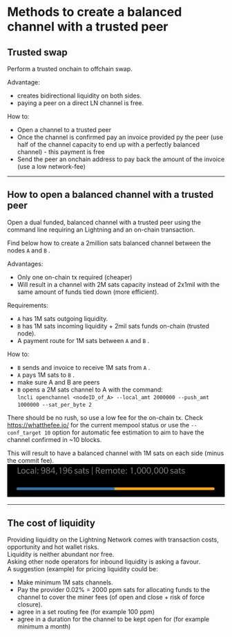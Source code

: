 # Methods to create a balanced channel with a trusted peer

## Trusted swap
Perform a trusted onchain to offchain swap.

Advantage:
* creates bidirectional liquidity on both sides.
* paying a peer on a direct LN channel is free.

How to:

* Open a channel to a trusted peer
* Once the channel is confirmed pay an invoice provided py the peer (use half of the channel capacity to end up with a perfectly balanced channel) - this payment is free
* Send the peer an onchain address to pay back the amount of the invoice (use a low network-fee)

---

## How to open a balanced channel with a trusted peer

Open a dual funded, balanced channel with a trusted peer using the command line requiring an Lightning and an on-chain transaction.

Find below how to create a 2million sats balanced channel between the nodes `A` and `B` .

Advantages:
* Only one on-chain tx required (cheaper)
* Will result in a channel with 2M sats capacity instead of 2x1mil with the same amount of funds tied down (more efficient).

Requirements:
* `A` has 1M sats outgoing liquidity.
* `B` has 1M sats incoming liquidity + 2mil sats funds on-chain (trusted node).
* A payment route for 1M sats between `A` and `B` .

How to:
* `B` sends and invoice to receive 1M sats from `A` .
* `A` pays 1M sats to `B` .
* make sure A and B are peers
* `B` opens a 2M sats channel to A with the command:  
 `lncli openchannel <nodeID_of_A> --local_amt 2000000 --push_amt 1000000 --sat_per_byte 2` 

There should be no rush, so use a low fee for the on-chain tx. Check https://whatthefee.io/ for the current mempool status or use the `--conf_target 10` option for automatic fee estimation to aim to have the channel confirmed in ~10 blocks.

This will result to have a balanced channel with 1M sats on each side (minus the commit fee).
![a balanced channel shown in ZeusLN](/images/balancedChannel.jpg)

---

## The cost of liquidity 

Providing liquidity on the Lightning Network comes with transaction costs, opportunity and hot wallet risks.   
Liquidity is neither abundant nor free.  
Asking other node operators for inbound liquidity is asking a favour.  
A suggestion (example) for pricing liquidity could be:
* Make minimum 1M sats channels.
* Pay the provider 0.02% = 2000 ppm sats for allocating funds to the channel to cover the miner fees (of open and close + risk of force closure).
* agree in a set routing fee (for example 100 ppm)
* agree in a duration for the channel to be kept open for (for example minimum a month)